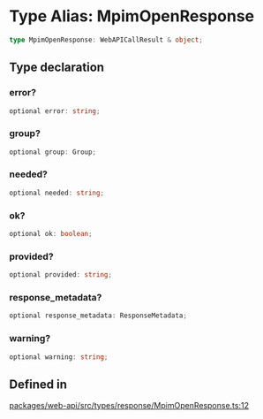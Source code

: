 # Type Alias: MpimOpenResponse

```ts
type MpimOpenResponse: WebAPICallResult & object;
```

## Type declaration

### error?

```ts
optional error: string;
```

### group?

```ts
optional group: Group;
```

### needed?

```ts
optional needed: string;
```

### ok?

```ts
optional ok: boolean;
```

### provided?

```ts
optional provided: string;
```

### response\_metadata?

```ts
optional response_metadata: ResponseMetadata;
```

### warning?

```ts
optional warning: string;
```

## Defined in

[packages/web-api/src/types/response/MpimOpenResponse.ts:12](https://github.com/slackapi/node-slack-sdk/blob/main/packages/web-api/src/types/response/MpimOpenResponse.ts#L12)
